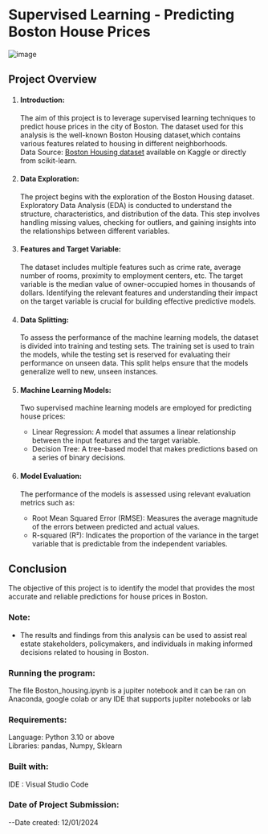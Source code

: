 # Supervised Learning - Predicting Boston House Prices
![image](https://github.com/Blaqdiana/Machine-Learning/assets/109005502/7a3d22fc-b1a3-49ab-90ba-de24d6d5cc0a)

## Project Overview
1. #### Introduction:  
   The aim of this project is to leverage supervised learning techniques to predict house prices in the city of Boston. The dataset used for this analysis is the well-known Boston Housing dataset,which contains various
   features related to housing in different neighborhoods.  
Data Source: [Boston Housing dataset](https://www.kaggle.com/c/boston-housing) available on Kaggle or directly from scikit-learn.
   
2. #### Data Exploration:  
   The project begins with the exploration of the Boston Housing dataset. Exploratory Data Analysis (EDA) is conducted to understand the structure, characteristics, and distribution of the data. This step involves handling
   missing values, checking for outliers, and gaining insights into the relationships between different variables.

3. #### Features and Target Variable:
   The dataset includes multiple features such as crime rate, average number of rooms, proximity to employment centers, etc. The target variable is the median value of owner-occupied homes in thousands of dollars. Identifying
   the relevant features and understanding their impact on the target variable is crucial for building effective predictive models.

4. #### Data Splitting:
   To assess the performance of the machine learning models, the dataset is divided into training and testing sets. The training set is used to train the models, while the testing set is reserved for evaluating their performance 
   on unseen data. This split helps ensure that the models generalize well to new, unseen instances.

5. #### Machine Learning Models:
   Two supervised machine learning models are employed for predicting house prices:

   - Linear Regression: A model that assumes a linear relationship between the input features and the target variable.
   - Decision Tree: A tree-based model that makes predictions based on a series of binary decisions.

6. #### Model Evaluation:
   The performance of the models is assessed using relevant evaluation metrics such as:

    - Root Mean Squared Error (RMSE): Measures the average magnitude of the errors between predicted and actual values.
    - R-squared (R²): Indicates the proportion of the variance in the target variable that is predictable from the independent variables.

## Conclusion
   The objective of this project is to identify the model that provides the most accurate and reliable predictions for house prices in Boston.
### Note:
* The results and findings from this analysis can be used to assist real estate stakeholders, policymakers, and individuals in making informed decisions related to housing in Boston.

### Running the program:
The file Boston_housing.ipynb is a jupiter notebook and it can be ran on Anaconda, google colab or any IDE that supports jupiter notebooks or lab

### Requirements:
Language: Python 3.10 or above  
Libraries: pandas, Numpy, Sklearn

### Built with:
IDE : Visual Studio Code

### Date of Project Submission:
--Date created: 12/01/2024
